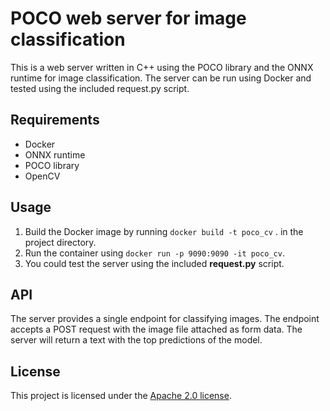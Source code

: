 # POCO web server for image classification

This is a web server written in C++ using the POCO library and the ONNX runtime for image classification. The server can be run using Docker and tested using the included request.py script.

## Requirements
- Docker
- ONNX runtime
- POCO library
- OpenCV

## Usage
1. Build the Docker image by running `docker build -t poco_cv` . in the project directory.
2. Run the container using `docker run -p 9090:9090 -it poco_cv`.
3. You could test the server using the included **request.py** script.

## API
The server provides a single endpoint for classifying images. The endpoint accepts a POST request with the image file attached as form data. The server will return a text with the top predictions of the model.


## License
This project is licensed under the [Apache 2.0 license](https://github.com/tema7707/poco-cv/blob/main/LICENSE).

